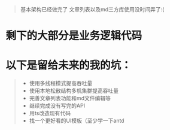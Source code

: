 > 基本架构已经做完了 文章列表以及md三方库使用没时间弄了:(
# 剩下的大部分是业务逻辑代码
# 以下是留给未来的我的坑：
>- 使用多线程模式提高吞吐量
>- 使用本地松散结构多机集群提高吞吐量
>- 完善文章列表功能和md文件编辑等
>- 继续完成没有写完的API
>- 用ts改造现有代码
>- 找一个更好看的UI模板（至少学一下antd
